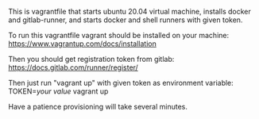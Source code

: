 This is vagrantfile that starts ubuntu 20.04 virtual machine, installs docker and gitlab-runner, and starts docker and shell runners with given token.


To run this vagrantfile vagrant should be installed on your machine:
https://www.vagrantup.com/docs/installation

Then you should get registration token from gitlab: 
https://docs.gitlab.com/runner/register/

Then just run "vagrant up" with given token as environment variable:
TOKEN=*your value* vagrant up

Have a patience provisioning will take several minutes.
